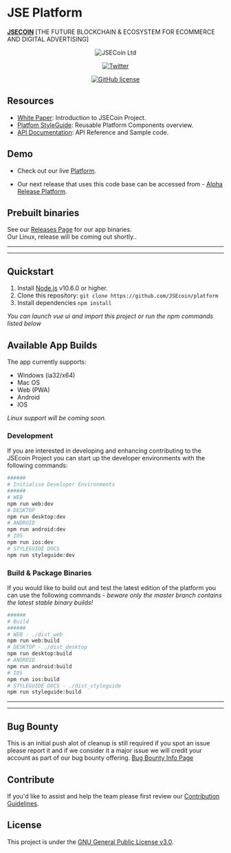 # JSE Platform

**[JSECOIN](https://jsecoin.com/)** [THE FUTURE BLOCKCHAIN & ECOSYSTEM FOR ECOMMERCE AND DIGITAL ADVERTISING]

<div align="center">

![JSECoin Ltd](https://jsecoin.com/docs/images/JSECoin_split_desktop_browser_small.png)

[![Twitter](https://img.shields.io/twitter/url/https/github.com/JSEcoin/platform.svg?style=social)](https://twitter.com/intent/tweet?text=Wow:&url=https%3A%2F%2Fgithub.com%2FJSEcoin%2Fplatform)

[![GitHub license](https://img.shields.io/github/license/JSEcoin/platform.svg)](https://github.com/JSEcoin/platform/blob/master/LICENSE)

</div>


## Resources

- [White Paper](https://jsecoin.com/whitepaper.pdf): Introduction to JSECoin Project.
- [Platfom StyleGuide](https://jsecoin.com/styleguide): Reusable Platform Components overview.
- [API Documentation](https://developer.jsecoin.com/API): API Reference and Sample code.

## Demo
- Check out our live [Platform](https://platform.jsecoin.com).

- Our next release that uses this code base can be accessed from - 
[Alpha Release Platform](https://alpha.jsecoin.com).

## Prebuilt binaries
See our [Releases Page](https://github.com/JSEcoin/platform/releases) for our app binaries.  
Our Linux, release will be coming out shortly..


---
---


## Quickstart

1. Install [Node.js](https://nodejs.org) v10.6.0 or higher.
2. Clone this repository: `git clone https://github.com/JSEcoin/platform`
3. Install dependencies `npm install`

_You can launch vue ui and import this project or run the npm commands listed below_

## Available App Builds

The app currently supports:

- Windows (ia32/x64)
- Mac OS
- Web (PWA)
- Android
- IOS

_Linux support will be coming soon._

### Development

If you are interested in developing and enhancing contributing to the JSEcoin Project you can start up the developer environments with the following commands:

```bash
######
# Initialise Developer Environments
######
# WEB
npm run web:dev
# DESKTOP
npm run desktop:dev
# ANDROID
npm run android:dev
# IOS
npm run ios:dev
# STYLEGUIDE DOCS
npm run styleguide:dev
```

### Build & Package Binaries

If you would like to build out and test the latest edition of the platform you can use the following commands - 
_beware only the master branch contains the latest stable binary builds!_

```bash
######
# Build
######
# WEB - ./dist_web
npm run web:build
# DESKTOP - ./dist_desktop
npm run desktop:build
# ANDROID
npm run android:build
# IOS
npm run ios:build
# STYLEGUIDE DOCS - ./dist_styleguide
npm run styleguide:build
```

---
---


## Bug Bounty
This is an initial push alot of cleanup is still required if you spot an issue please report it and if we consider it a major issue we will credit your account as part of our bug bounty offering.
[Bug Bounty Info Page](https://jsecoin.com/en/oddJobs/bugBounty)

## Contribute
If you'd like to assist and help the team please first review our [Contribution Guidelines](./CONTRIBUTING.md).

## License
This project is under the [GNU General Public License v3.0](./LICENSE.md).
